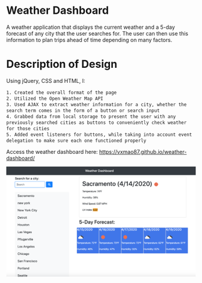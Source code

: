 # Weather Dashboard

A weather application that displays the current weather and a 5-day forecast of any city that the user searches for. The user can then use this information to plan trips ahead of time depending on many factors.

# Description of Design

Using jQuery, CSS and HTML, I:

    1. Created the overall format of the page
    2. Utilized the Open Weather Map API
    3. Used AJAX to extract weather information for a city, whether the search term comes in the form of a button or search input
    4. Grabbed data from local storage to present the user with any previously searched cities as buttons to conveniently check weather for those cities
    5. Added event listeners for buttons, while taking into account event delegation to make sure each one functioned properly

Access the weather dashboard here: https://vxmao87.github.io/weather-dashboard/

![image](Assets/weatherDashboard.png)
